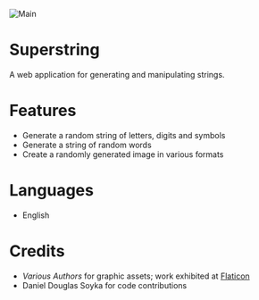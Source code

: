 ![Main](https://github.com/ddsoyka/superstring/workflows/Main/badge.svg)

# Superstring

A web application for generating and manipulating strings.

# Features

- Generate a random string of letters, digits and symbols
- Generate a string of random words
- Create a randomly generated image in various formats

# Languages

- English

# Credits

- *Various Authors* for graphic assets; work exhibited at [Flaticon](https://www.flaticon.com)
- Daniel Douglas Soyka for code contributions

